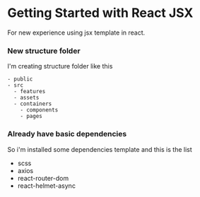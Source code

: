 # Getting Started with React JSX

For new experience using jsx template in react.

### New structure folder 

I'm creating structure folder like this
```folder
- public
- src
  - features
  - assets
  - containers
    - components
    - pages
```

### Already have basic dependencies 

So i'm installed some dependencies template and this is the list

- scss
- axios
- react-router-dom
- react-helmet-async
